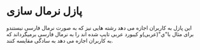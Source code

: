 # پازل نرمال سازی
این پازل به کاربران اجازه می دهد رشته هایی نیز که به صورت نرمال فارسی نیستندو برای مثال با"ي"(عربی)و کیبورد عربی تایپ شده اند را به نرمال فارسی برمیگرداند که به کاربران اجازه می دهد به سادگی مقایسه کنند. 
